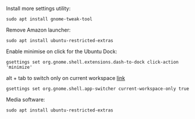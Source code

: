 
Install more settings utility:

    sudo apt install gnome-tweak-tool

Remove Amazon launcher:

    sudo apt install ubuntu-restricted-extras
    
Enable minimise on click for the Ubuntu Dock:

    gsettings set org.gnome.shell.extensions.dash-to-dock click-action 'minimize'
    
alt + tab to switch only on current workspace [link](https://askubuntu.com/questions/464946/force-alt-tab-to-switch-only-on-current-workspace-in-gnome-shell)
    
    gsettings set org.gnome.shell.app-switcher current-workspace-only true

Media software:

    sudo apt install ubuntu-restricted-extras
